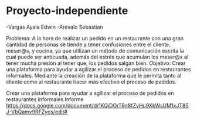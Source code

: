 # Proyecto-independiente

-Vargas Ayala Edwin
-Arevalo Sebastian

Problema: A la hora de realizar un pedido en un restaurante con una gran cantidad de personas se tiende a tener confusiones entre el cliente, meser@s, y cocina, ya que utilizan un método de comunicación escrita la cual puede ser anticuada, además del estrés que acumulan los meser@s al tener mucha presión al tener que, los pedidos salgan bien.
Objetivo: 
Crear una plataforma para ayudar a agilizar el proceso de pedidos en restaurantes informales. Mediante la creación de la plataforma que le permita tanto al cliente como al restaurante hacer más efectivo el proceso de pedidos.


Crear una plataforma para ayudar a agilizar el proceso de pedidos en restaurantes informales
Informe https://docs.google.com/document/d/1KQjDOrT6n8fZyHu9XkWsUM1xJT85J-VbQamv9RFZyos/edit#
